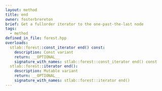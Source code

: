```yaml
---
layout: method
title: end
owner: fosterbrereton
brief: Get a fullorder iterator to the one-past-the-last node
tags:
  - method
defined_in_file: forest.hpp
overloads:
  stlab::forest::const_iterator end() const:
    description: Const variant
    return: __OPTIONAL__
    signature_with_names: stlab::forest::const_iterator end() const
  stlab::forest::iterator end():
    description: Mutable variant
    return: __OPTIONAL__
    signature_with_names: stlab::forest::iterator end()
---
```

